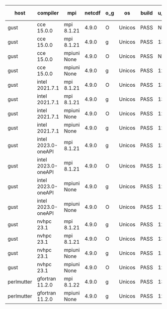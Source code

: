 

| host     | compiler                              | mpi                      | netcdf        | o_g        | os       | build       | u_pass          | u_fail          | s_pass            | s_fail            | e_pass             | e_fail             | nuopc_pass       | nuopc_fail       | artifacts link          |
|----------|---------------------------------------|--------------------------|---------------|------------|----------|-------------|-----------------|-----------------|-------------------|-------------------|--------------------|--------------------|------------------|------------------|-------------------------|
| gust | cce 15.0.0 | mpi 8.1.21  | 4.9.0  | O | Unicos | PASS | None | None | None | None | None | None | 0 | 52 | <a href="https://github.com/esmf-org/esmf-test-artifacts/tree/fd0f946225093e50266ac741ac26f160a297447d/patch_8.4.1/cce/15.0.0/O/mpi/8.1.21" target="_blank">fd0f946</a> | 
| gust | cce 15.0.0 | mpi 8.1.21  | 4.9.0  | g | Unicos | PASS | 13797 | 76 | 49 | 0 | 80 | 0 | 51 | 1 | <a href="https://github.com/esmf-org/esmf-test-artifacts/tree/7f766ccb5c8cd47cf7a8467ded39091efe9b277c/patch_8.4.1/cce/15.0.0/g/mpi/8.1.21" target="_blank">7f766cc</a> | 
| gust | cce 15.0.0 | mpiuni None  | 4.9.0  | O | Unicos | PASS | None | None | None | None | None | None | None | None | <a href="https://github.com/esmf-org/esmf-test-artifacts/tree/d54c207f5ad2148fe9f188608fb7cf835190a387/patch_8.4.1/cce/15.0.0/O/mpiuni/None" target="_blank">d54c207</a> | 
| gust | cce 15.0.0 | mpiuni None  | 4.9.0  | g | Unicos | PASS | 12241 | 76 | 8 | 0 | 43 | 0 | None | None | <a href="https://github.com/esmf-org/esmf-test-artifacts/tree/efe14fd3bdca90668fbafddc7d6312027b530088/patch_8.4.1/cce/15.0.0/g/mpiuni/None" target="_blank">efe14fd</a> | 
| gust | intel 2021.7.1 | mpi 8.1.21  | 4.9.0  | O | Unicos | PASS | 13873 | 0 | 49 | 0 | 80 | 0 | 52 | 0 | <a href="https://github.com/esmf-org/esmf-test-artifacts/tree/1dc4a2fa8a75bfab37f7192387987e62d347d67b/patch_8.4.1/intel/2021.7.1/O/mpi/8.1.21" target="_blank">1dc4a2f</a> | 
| gust | intel 2021.7.1 | mpi 8.1.21  | 4.9.0  | g | Unicos | PASS | 13873 | 0 | 49 | 0 | 80 | 0 | 52 | 0 | <a href="https://github.com/esmf-org/esmf-test-artifacts/tree/54957a4f05ddd58ed23cd394fab4ab1c608a8b18/patch_8.4.1/intel/2021.7.1/g/mpi/8.1.21" target="_blank">54957a4</a> | 
| gust | intel 2021.7.1 | mpiuni None  | 4.9.0  | O | Unicos | PASS | 12317 | 0 | 8 | 0 | 43 | 0 | None | None | <a href="https://github.com/esmf-org/esmf-test-artifacts/tree/67063023281b73de056a093755aac853b2e9a0f8/patch_8.4.1/intel/2021.7.1/O/mpiuni/None" target="_blank">6706302</a> | 
| gust | intel 2021.7.1 | mpiuni None  | 4.9.0  | g | Unicos | PASS | 12317 | 0 | 8 | 0 | 43 | 0 | None | None | <a href="https://github.com/esmf-org/esmf-test-artifacts/tree/2ce64bac4995ae9f40eff81cf9cdda5d0f2ed895/patch_8.4.1/intel/2021.7.1/g/mpiuni/None" target="_blank">2ce64ba</a> | 
| gust | intel 2023.0-oneAPI | mpi 8.1.21  | 4.9.0  | g | Unicos | PASS | 13873 | 0 | 49 | 0 | 80 | 0 | 52 | 0 | <a href="https://github.com/esmf-org/esmf-test-artifacts/tree/9c6c541580964b2d4d5f63d542930119b1adab2e/patch_8.4.1/intel/2023.0-oneAPI/g/mpi/8.1.21" target="_blank">9c6c541</a> | 
| gust | intel 2023.0-oneAPI | mpi 8.1.21  | 4.9.0  | O | Unicos | PASS | 13871 | 2 | 49 | 0 | 80 | 0 | 52 | 0 | <a href="https://github.com/esmf-org/esmf-test-artifacts/tree/75ed4e973eaa590db5392bd2ec997da424294117/patch_8.4.1/intel/2023.0-oneAPI/O/mpi/8.1.21" target="_blank">75ed4e9</a> | 
| gust | intel 2023.0-oneAPI | mpiuni None  | 4.9.0  | g | Unicos | PASS | 12317 | 0 | 8 | 0 | 43 | 0 | None | None | <a href="https://github.com/esmf-org/esmf-test-artifacts/tree/efbb8b2d86de2f0a087a58ba3fa86ed5c6921627/patch_8.4.1/intel/2023.0-oneAPI/g/mpiuni/None" target="_blank">efbb8b2</a> | 
| gust | intel 2023.0-oneAPI | mpiuni None  | 4.9.0  | O | Unicos | PASS | 12316 | 1 | 8 | 0 | 43 | 0 | None | None | <a href="https://github.com/esmf-org/esmf-test-artifacts/tree/a96bebd1516a74e737596df3beed4bce597f8214/patch_8.4.1/intel/2023.0-oneAPI/O/mpiuni/None" target="_blank">a96bebd</a> | 
| gust | nvhpc 23.1 | mpi 8.1.21  | 4.9.0  | g | Unicos | PASS | 12980 | 893 | 35 | 14 | 66 | 14 | 10 | 42 | <a href="https://github.com/esmf-org/esmf-test-artifacts/tree/4da13c5fc336c9e6fffad83958a87832efc709f4/patch_8.4.1/nvhpc/23.1/g/mpi/8.1.21" target="_blank">4da13c5</a> | 
| gust | nvhpc 23.1 | mpi 8.1.21  | 4.9.0  | O | Unicos | PASS | 13870 | 3 | 49 | 0 | 80 | 0 | 45 | 7 | <a href="https://github.com/esmf-org/esmf-test-artifacts/tree/c156c32e8190a2c9c970b72852fe9119bd0c457b/patch_8.4.1/nvhpc/23.1/O/mpi/8.1.21" target="_blank">c156c32</a> | 
| gust | nvhpc 23.1 | mpiuni None  | 4.9.0  | g | Unicos | PASS | 11680 | 637 | 4 | 4 | 40 | 3 | None | None | <a href="https://github.com/esmf-org/esmf-test-artifacts/tree/dcdbcd246b0d111d1e11fdf6677cc54e42722005/patch_8.4.1/nvhpc/23.1/g/mpiuni/None" target="_blank">dcdbcd2</a> | 
| gust | nvhpc 23.1 | mpiuni None  | 4.9.0  | O | Unicos | PASS | 12315 | 2 | 8 | 0 | 43 | 0 | None | None | <a href="https://github.com/esmf-org/esmf-test-artifacts/tree/203d67081d6086545ae7e8f7452be91e0e830848/patch_8.4.1/nvhpc/23.1/O/mpiuni/None" target="_blank">203d670</a> | 
| perlmutter | gfortran 11.2.0 | mpi 8.1.22  | 4.9.0  | g | Unicos | PASS | 13858 | 15 | 49 | 0 | 80 | 0 | 0 | 52 | <a href="https://github.com/esmf-org/esmf-test-artifacts/tree/1528fd189c83f96f7bcfcd29e2527d0217e1e82f/patch_8.4.1/gfortran/11.2.0/g/mpi/8.1.22" target="_blank">1528fd1</a> | 
| perlmutter | gfortran 11.2.0 | mpiuni None  | 4.9.0  | g | Unicos | PASS | 12302 | 15 | 8 | 0 | 43 | 0 | None | None | <a href="https://github.com/esmf-org/esmf-test-artifacts/tree/b58b8ad6af1aa967e4c1d2264504ee092f3b78aa/patch_8.4.1/gfortran/11.2.0/g/mpiuni/None" target="_blank">b58b8ad</a> | 
